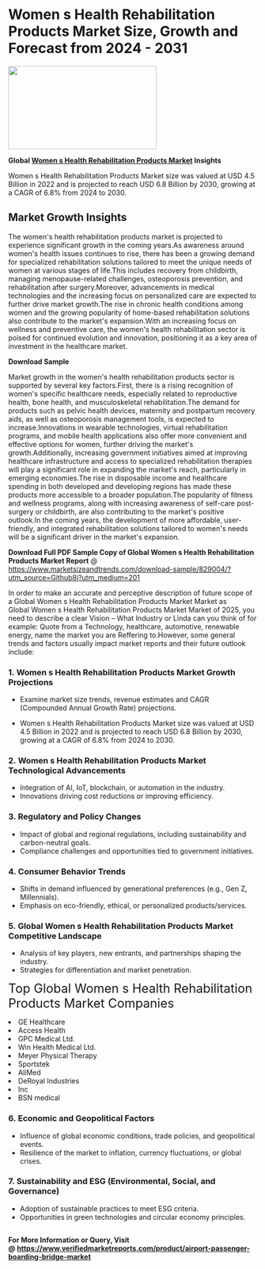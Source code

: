 <H1>Women s Health Rehabilitation Products Market Size, Growth and Forecast from 2024 - 2031</H1><img class="aligncenter size-medium wp-image-584254" src="https://thirdeyenews.in/wp-content/uploads/2024/09/Global-Market-Research-300x168.jpeg" alt="" width="300" height="168" /><p><strong>Global&nbsp;<a href="https://www.marketsizeandtrends.com/download-sample/829004/?utm_source=Github8j?utm_medium=201">Women s Health Rehabilitation Products Market</a> Insights</strong></p><p>Women s Health Rehabilitation Products Market size was valued at USD 4.5 Billion in 2022 and is projected to reach USD 6.8 Billion by 2030, growing at a CAGR of 6.8% from 2024 to 2030.</p><p><h2>Market Growth Insights</h2> <p>The women's health rehabilitation products market is projected to experience significant growth in the coming years.As awareness around women's health issues continues to rise, there has been a growing demand for specialized rehabilitation solutions tailored to meet the unique needs of women at various stages of life.This includes recovery from childbirth, managing menopause-related challenges, osteoporosis prevention, and rehabilitation after surgery.Moreover, advancements in medical technologies and the increasing focus on personalized care are expected to further drive market growth.The rise in chronic health conditions among women and the growing popularity of home-based rehabilitation solutions also contribute to the market's expansion.With an increasing focus on wellness and preventive care, the women's health rehabilitation sector is poised for continued evolution and innovation, positioning it as a key area of investment in the healthcare market.</p> <p><strong>Download Sample</strong></p> <p>Market growth in the women's health rehabilitation products sector is supported by several key factors.First, there is a rising recognition of women's specific healthcare needs, especially related to reproductive health, bone health, and musculoskeletal rehabilitation.The demand for products such as pelvic health devices, maternity and postpartum recovery aids, as well as osteoporosis management tools, is expected to increase.Innovations in wearable technologies, virtual rehabilitation programs, and mobile health applications also offer more convenient and effective options for women, further driving the market's growth.Additionally, increasing government initiatives aimed at improving healthcare infrastructure and access to specialized rehabilitation therapies will play a significant role in expanding the market's reach, particularly in emerging economies.The rise in disposable income and healthcare spending in both developed and developing regions has made these products more accessible to a broader population.The popularity of fitness and wellness programs, along with increasing awareness of self-care post-surgery or childbirth, are also contributing to the market's positive outlook.In the coming years, the development of more affordable, user-friendly, and integrated rehabilitation solutions tailored to women's needs will be a significant driver in the market's expansion.</p> <p><span class=""><strong>Download Full PDF Sample Copy of Global Women s Health Rehabilitation Products Market Report</strong> @ <a href="https://www.marketsizeandtrends.com/download-sample/829004/?utm_source=Github8j?utm_medium=201" target="_blank">https://www.marketsizeandtrends.com/download-sample/829004/?utm_source=Github8j?utm_medium=201</a></span></p><p>In order to make an accurate and perceptive description of future scope of a Global&nbsp;Women s Health Rehabilitation Products Market Market as Global&nbsp;Women s Health Rehabilitation Products Market Market of 2025, you need to describe a clear Vision &ndash; What Industry or Linda can you think of for example: Quote from a Technology, healthcare, automotive, renewable energy, name the market you are Reffering to.However, some general trends and factors usually impact market reports and their future outlook include:</p><h3>1.&nbsp;<strong>Women s Health Rehabilitation Products Market Growth Projections</strong></h3><ul><li>Examine market size trends, revenue estimates and CAGR (Compounded Annual Growth Rate) projections.</li><li><p>Women s Health Rehabilitation Products Market size was valued at USD 4.5 Billion in 2022 and is projected to reach USD 6.8 Billion by 2030, growing at a CAGR of 6.8% from 2024 to 2030.</p></li></ul><h3>2.&nbsp;<strong>Women s Health Rehabilitation Products Market Technological Advancements</strong></h3><ul><li>Integration of AI, IoT, blockchain, or automation in the industry.</li><li>Innovations driving cost reductions or improving efficiency.</li></ul><h3>3.&nbsp;<strong>Regulatory and Policy Changes</strong></h3><ul><li>Impact of global and regional regulations, including sustainability and carbon-neutral goals.</li><li>Compliance challenges and opportunities tied to government initiatives.</li></ul><h3>4.&nbsp;<strong>Consumer Behavior Trends</strong></h3><ul><li>Shifts in demand influenced by generational preferences (e.g., Gen Z, Millennials).</li><li>Emphasis on eco-friendly, ethical, or personalized products/services.</li></ul><h3>5.&nbsp;<strong>Global Women s Health Rehabilitation Products Market Competitive Landscape</strong></h3><ul><li>Analysis of key players, new entrants, and partnerships shaping the industry.</li><li>Strategies for differentiation and market penetration.</li></ul><p data-pm-slice="1 1 []"><span style="color: inherit; font-family: inherit; font-size: 25px;">Top Global Women s Health Rehabilitation Products Market Companies</span></p><div class="" data-test-id=""><p><li>GE Healthcare</li><li> Access Health</li><li> GPC Medical Ltd.</li><li> Win Health Medical Ltd.</li><li> Meyer Physical Therapy</li><li> Sportstek</li><li> AliMed</li><li> DeRoyal Industries</li><li> Inc</li><li> BSN medical</li></p></div><h3>6.&nbsp;<strong>Economic and Geopolitical Factors</strong></h3><ul><li>Influence of global economic conditions, trade policies, and geopolitical events.</li><li>Resilience of the market to inflation, currency fluctuations, or global crises.</li></ul><h3>7.&nbsp;<strong>Sustainability and ESG (Environmental, Social, and Governance)</strong></h3><ul><li>Adoption of sustainable practices to meet ESG criteria.</li><li>Opportunities in green technologies and circular economy principles.</li></ul><h2><strong style="font-size: 14px;">For More Information or Query, Visit @&nbsp;</strong><a style="background-color: #ffffff; font-size: 14px;" href="https://www.marketsizeandtrends.com/report/women-s-health-rehabilitation-products-market/" target="_blank">https://www.verifiedmarketreports.com/product/airport-passenger-boarding-bridge-market</a></h2>